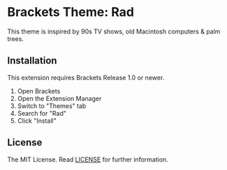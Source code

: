Brackets Theme: Rad
===

This theme is inspired by 90s TV shows, old Macintosh computers & palm trees.

<!--Screenshots
---

### HTML
![HTML](screenshots/firewatch-html.png)

### CSS
![HTML](screenshots/firewatch-css.png)

### JavaScript
![HTML](screenshots/firewatch-js.png)-->

Installation
---

This extension requires Brackets Release 1.0 or newer.

1. Open Brackets
2. Open the Extension Manager
3. Switch to "Themes" tab
4. Search for "Rad"
5. Click "Install"

License
---

The MIT License. Read [LICENSE](LICENSE) for further information.